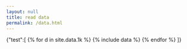 ```yaml
---
layout: null
title: read data
permalink: /data.html
---
```

<div class="text-center">
{"test":[
{% for d in site.data.1k %}
  {% include data %}
{% endfor %}
]}
</div>
